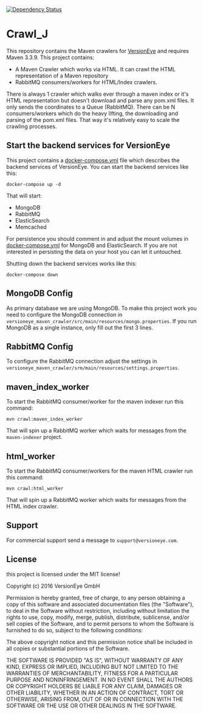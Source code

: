 [![Dependency Status](https://www.versioneye.com/user/projects/574c2f5586b2d6001130f89d/badge.svg?style=flat)](https://www.versioneye.com/user/projects/574c2f5586b2d6001130f89d)

# Crawl_J

This repository contains the Maven crawlers for [VersionEye](https://www.VersionEye.com)
and requires Maven 3.3.9. This project contains:

 - A Maven Crawler which works via HTML. It can crawl the HTML representation of a Maven repository
 - RabbitMQ consumers/workers for HTML/Index crawlers.

There is always 1 crawler which walks ever through a maven index or it's HTML representation
but doesn't download and parse any pom.xml files. It only sends the coordinates to a Queue (RabbitMQ).
There can be N consumers/workers which do the heavy lifting, the downloading and parsing of
the pom.xml files. That way it's relatively easy to scale the crawling processes.

## Start the backend services for VersionEye

This project contains a [docker-compose.yml](docker-compose.yml) file which describes the backend services
of VersionEye. You can start the backend services like this:

```
docker-compose up -d
```

That will start:

 - MongoDB
 - RabbitMQ
 - ElasticSearch
 - Memcached

For persistence you should comment in and adjust the mount volumes in [docker-compose.yml](docker-compose.yml)
for MongoDB and ElasticSearch. If you are not interested in persisting the data on your host you can
let it untouched.

Shutting down the backend services works like this:

```
docker-compose down
```

## MongoDB Config

As primary database we are using MongoDB. To make this project work you need to configure
the MongoDB connection in `versioneye_maven_crawler/src/main/resources/mongo.properties`.
If you run MongoDB as a single instance, only fill out the first 3 lines.

## RabbitMQ Config

To configure the RabbitMQ connection adjust the settings in
`versioneye_maven_crawler/srm/main/resources/settings.properties`.

## maven_index_worker

To start the RabbitMQ consumer/worker for the maven indexer run this command:

```
mvn crawl:maven_index_worker
```

That will spin up a RabbitMQ worker which waits for messages from the `maven-indexer`
project.

## html_worker

To start the RabbitMQ consumer/workers for the maven HTML crawler run this command:

```
mvn crawl:html_worker
```

That will spin up a RabbitMQ worker which waits for messages from the HTML index crawler.

## Support

For commercial support send a message to `support@versioneye.com`.

## License

this project is licensed under the MIT license!

Copyright (c) 2016 VersionEye GmbH

Permission is hereby granted, free of charge, to any person obtaining a copy of this software and associated documentation files (the "Software"), to deal in the Software without restriction, including without limitation the rights to use, copy, modify, merge, publish, distribute, sublicense, and/or sell copies of the Software, and to permit persons to whom the Software is furnished to do so, subject to the following conditions:

The above copyright notice and this permission notice shall be included in all copies or substantial portions of the Software.

THE SOFTWARE IS PROVIDED "AS IS", WITHOUT WARRANTY OF ANY KIND, EXPRESS OR IMPLIED, INCLUDING BUT NOT LIMITED TO THE WARRANTIES OF MERCHANTABILITY, FITNESS FOR A PARTICULAR PURPOSE AND NONINFRINGEMENT. IN NO EVENT SHALL THE AUTHORS OR COPYRIGHT HOLDERS BE LIABLE FOR ANY CLAIM, DAMAGES OR OTHER LIABILITY, WHETHER IN AN ACTION OF CONTRACT, TORT OR OTHERWISE, ARISING FROM, OUT OF OR IN CONNECTION WITH THE SOFTWARE OR THE USE OR OTHER DEALINGS IN THE SOFTWARE.
